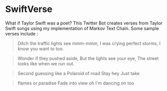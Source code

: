 # SwiftVerse
What if Taylor Swift was a poet? This Twitter Bot creates verses from Taylor Swift songs using my implementation of Markov Text Chain. Some sample verses include :

>Ditch the traffic lights see mmm-mmm,
>I was crying perfect storms,
>I know you want to too.

>Wonder if they pushed aside,
>But the lights see your eye,
>The street looks like when we run out.

>Second guessing like a 
>Polaroid of road 
>Stay hey Just take

>flames or paradise 
>Fade into view oh 
>I'm dancing on too


